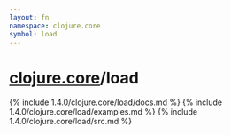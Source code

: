 ```yaml
---
layout: fn
namespace: clojure.core
symbol: load
---
```


# [clojure.core](../)/load

{% include 1.4.0/clojure.core/load/docs.md %}
{% include 1.4.0/clojure.core/load/examples.md %}
{% include 1.4.0/clojure.core/load/src.md %}

